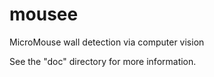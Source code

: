mousee
======

MicroMouse wall detection via computer vision

See the "doc" directory for more information.
